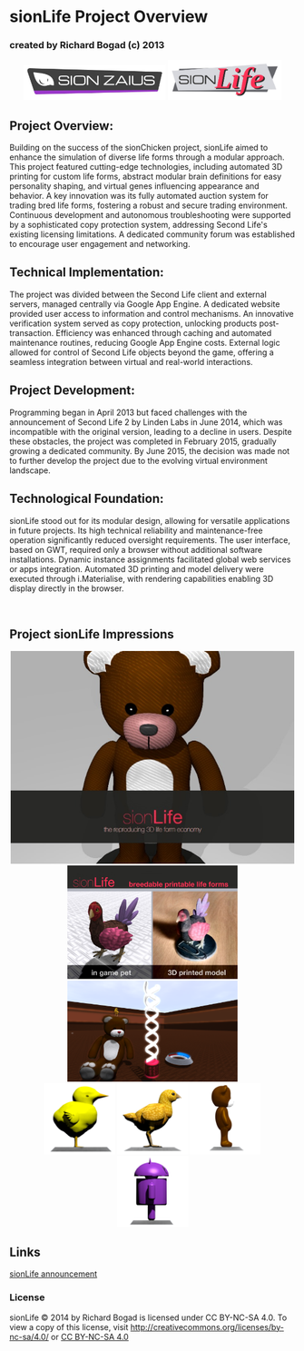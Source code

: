 # sionLife Project Overview
### created by Richard Bogad (c) 2013

<div style="text-align:center;">
  <img src="images/sionzaius-logo.jpg" alt="drawing" width="250" style="display:inline-block;"/>
  <img src="images/sionlife-logo.jpg" alt="drawing" width="200" style="display:inline-block;"/>
</div>

## Project Overview:
Building on the success of the sionChicken project, sionLife aimed to enhance the simulation of diverse life forms through a modular approach. This project featured cutting-edge technologies, including automated 3D printing for custom life forms, abstract modular brain definitions for easy personality shaping, and virtual genes influencing appearance and behavior. A key innovation was its fully automated auction system for trading bred life forms, fostering a robust and secure trading environment. Continuous development and autonomous troubleshooting were supported by a sophisticated copy protection system, addressing Second Life's existing licensing limitations. A dedicated community forum was established to encourage user engagement and networking.

## Technical Implementation:
The project was divided between the Second Life client and external servers, managed centrally via Google App Engine. A dedicated website provided user access to information and control mechanisms. An innovative verification system served as copy protection, unlocking products post-transaction. Efficiency was enhanced through caching and automated maintenance routines, reducing Google App Engine costs. External logic allowed for control of Second Life objects beyond the game, offering a seamless integration between virtual and real-world interactions.

## Project Development:
Programming began in April 2013 but faced challenges with the announcement of Second Life 2 by Linden Labs in June 2014, which was incompatible with the original version, leading to a decline in users. Despite these obstacles, the project was completed in February 2015, gradually growing a dedicated community. By June 2015, the decision was made not to further develop the project due to the evolving virtual environment landscape.

## Technological Foundation:
sionLife stood out for its modular design, allowing for versatile applications in future projects. Its high technical reliability and maintenance-free operation significantly reduced oversight requirements. The user interface, based on GWT, required only a browser without additional software installations. Dynamic instance assignments facilitated global web services or apps integration. Automated 3D printing and model delivery were executed through i.Materialise, with rendering capabilities enabling 3D display directly in the browser.

<div style="page-break-after: always; visibility: hidden"> 
\pagebreak 
</div>

## Project sionLife Impressions

<div style="text-align:center;">
  <img src="images/cover.jpg" alt="drawing" width="500" style="display:inline-block;"/>
</div>

<div style="text-align:center;">
  <img src="images/3dprint.jpg" alt="drawing" width="300" style="display:inline-block;"/>
  <img src="images/in-game.png" alt="drawing" width="300" style="display:inline-block;"/>
</div>

<div style="text-align:center;">
  <img src="images/model-sionchicken-small.png" alt="drawing" width="125" style="display:inline-block;"/>
  <img src="images/model-chicken-small.png" alt="drawing" width="125" style="display:inline-block;"/>
  <img src="images/model-teddy-small.png" alt="drawing" width="125" style="display:inline-block;"/>
  <img src="images/model-android-small.png" alt="drawing" width="125" style="display:inline-block;"/>
</div>



## Links
[sionLife announcement](https://github.com/richardbogad/sionLife/blob/main/various/sionLife.pdf)

### License

sionLife © 2014 by Richard Bogad is licensed under CC BY-NC-SA 4.0.
To view a copy of this license, visit http://creativecommons.org/licenses/by-nc-sa/4.0/ or [CC BY-NC-SA 4.0](license.txt)
